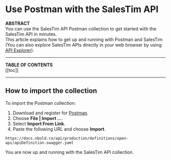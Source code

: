 # Use Postman with the SalesTim API

**ABSTRACT**  
You can use the SalesTim API Postman collection to get started with the SalesTim API in minutes.  
This article explains how to get up and running with Postman and SalesTim (You can also explore SalesTim APIs directly in your web browser by using [API Explorer](/api/explorer.md)).

---

**TABLE OF CONTENTS**  
[[toc]]

---

## How to import the collection
To import the Postman collection:
1. Download and register for [Postman](https://www.getpostman.com/).
2. Choose **File | Import ...**.
3. Select **Import From Link**.
4. Paste the following URL and choose **Import**.

```
https://docs.nbold.co/api/production/definitions/open-api/apiDefinition.swagger.yaml
```

You are now up and running with the SalesTim API collection.

<Classification label="public" />
